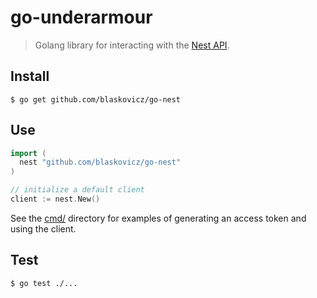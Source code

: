 # go-underarmour
> Golang library for interacting with the [Nest API](https://developers.nest.com/).

## Install

```
$ go get github.com/blaskovicz/go-nest
```

## Use

```go
import (
  nest "github.com/blaskovicz/go-nest"
)

// initialize a default client
client := nest.New()

```

See the [cmd/](cmd/) directory for examples of generating an access token
and using the client.

## Test

```
$ go test ./...
```
